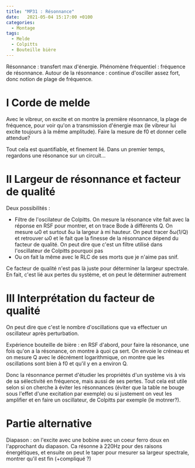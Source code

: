 ```yaml
---
title: "MP31 : Résonnance"
date:   2021-05-04 15:17:00 +0100
categories:
  - Montage
tags:
  - Melde
  - Colpitts
  - Bouteille bière
---
```


Résonnance : transfert max d'énergie. Phénomène fréquentiel : fréquence de résonnance. Autour de la résonnance : continue d'osciller assez fort, donc notion de plage de fréquence.

# I Corde de melde

Avec le vibreur, on excite et on montre la première résonnance, la plage de fréquence, pour voir qu'on a transmission d'énergie max (le vibreur lui excite toujours à la même
amplitude). Faire la mesure de f0 et donner celle attendue?

Tout cela est quantifiable, et finement lié. Dans un premier temps, regardons une résonance sur un circuit...

# II Largeur de résonnance et facteur de qualité

Deux possibilités : 
- Filtre de l'oscilateur de Colpitts. On mesure la résonance vite fait avec la réponse en RSF pour montrer, et on trace Bode à différents Q. On mesure &omega;0 et surtout
&delta;&omega; la largeur à mi hauteur. On peut tracer &delta;&omega;(1/Q) et retrouver &omega;0 et le fait que la finesse de la résonnance dépend du facteur de qualité. 
On peut dire que c'est un filtre utilisé dans l'oscillateur de Colpitts pourquoi pas
- Ou on fait la même avec le RLC de ses morts que je n'aime pas snif.

Ce facteur de qualité n'est pas là juste pour déterminer la largeur spectrale. En fait, c'est lié aux pertes du système, et on peut le déterminer autrement 

# III Interprétation du facteur de qualité 
On peut dire que c'est le nombre d'oscillations que va effectuer un oscillateur après perturbation. 

Expérience bouteille de bière : en RSF d'abord, pour faire la résonance, une fois qu'on a la résonance, on montre à quoi ça sert. On envoie le créneau et on mesure Q avec le
 décrément logarithmique, on montre que les oscillations sont bien à f0 et qu'il y en a environ Q.
 
 Donc la résonnance permet d'étudier les propriétés d'un système vis à vis de sa sélectivité en fréquence, mais aussi de ses pertes. Tout cela est utile selon si on cherche à 
 éviter les résonnances (éviter que la table ne bouge sous l'effet d'une excitation par exemple) ou si justement on veut les amplifier et en faire un oscillateur, 
 de Colpitts par exemple (le motnrer?). 
 
 # Partie alternative
 Diapason : on l'excite avec une bobine avec un coeur ferro doux en l'approchant du diapason. Ca résonne à 220Hz pour des raisons énergétiques, 
 et ensuite on peut le taper pour mesurer sa largeur spectrale, montrer qu'il est fin (+compliqué ?)
